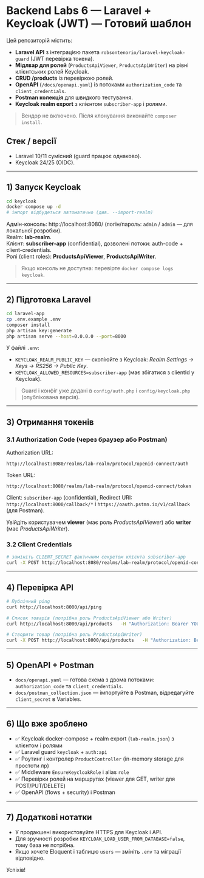 # Backend Labs 6 — Laravel + Keycloak (JWT) — Готовий шаблон

Цей репозиторій містить:
- **Laravel API** з інтеграцією пакета `robsontenorio/laravel-keycloak-guard` (JWT перевірка токена).
- **Мідлвар для ролей** (`ProductsApiViewer`, `ProductsApiWriter`) на рівні клієнтських ролей Keycloak.
- **CRUD /products** із перевіркою ролей.
- **OpenAPI** (`/docs/openapi.yaml`) із потоками `authorization_code` та `client_credentials`.
- **Postman колекція** для швидкого тестування.
- **Keycloak realm export** з клієнтом `subscriber-app` і ролями.

> Вендор не включено. Після клонування виконайте `composer install`.

## Стек / версії
- Laravel 10/11 сумісний (guard працює однаково).
- Keycloak 24/25 (OIDC).

---

## 1) Запуск Keycloak
```bash
cd keycloak
docker compose up -d
# імпорт відбудеться автоматично (див. --import-realm)
```

Адмін-консоль: http://localhost:8080/ (логін/пароль: `admin` / `admin` — для локальної розробки).  
Realm: **lab-realm**.  
Клієнт: **subscriber-app** (confidential), дозволені потоки: auth-code + client-credentials.  
Ролі (client roles): **ProductsApiViewer**, **ProductsApiWriter**.

> Якщо консоль не доступна: перевірте `docker compose logs keycloak`.

---

## 2) Підготовка Laravel
```bash
cd laravel-app
cp .env.example .env
composer install
php artisan key:generate
php artisan serve --host=0.0.0.0 --port=8000
```

У файлі `.env`:
- `KEYCLOAK_REALM_PUBLIC_KEY` — скопіюйте з Keycloak: *Realm Settings → Keys → RS256 → Public Key*.
- `KEYCLOAK_ALLOWED_RESOURCES=subscriber-app` (має збігатися з clientId у Keycloak).

> Guard і конфіг уже додані в `config/auth.php` і `config/keycloak.php` (опублікована версія).

---

## 3) Отримання токенів

### 3.1 Authorization Code (через браузер або Postman)
Authorization URL:
```
http://localhost:8080/realms/lab-realm/protocol/openid-connect/auth
```
Token URL:
```
http://localhost:8080/realms/lab-realm/protocol/openid-connect/token
```
Client: `subscriber-app` (confidential), Redirect URI: `http://localhost:8000/callback/*` і `https://oauth.pstmn.io/v1/callback` (для Postman).

Увійдіть користувачем **viewer** (має роль *ProductsApiViewer*) або **writer** (має *ProductsApiWriter*).

### 3.2 Client Credentials
```bash
# замініть CLIENT_SECRET фактичним секретом клієнта subscriber-app
curl -X POST http://localhost:8080/realms/lab-realm/protocol/openid-connect/token   -H "Content-Type: application/x-www-form-urlencoded"   -d "grant_type=client_credentials"   -d "client_id=subscriber-app"   -d "client_secret=CLIENT_SECRET"
```

---

## 4) Перевірка API
```bash
# Публічний ping
curl http://localhost:8000/api/ping

# Список товарів (потрібна роль ProductsApiViewer або Writer)
curl http://localhost:8000/api/products   -H "Authorization: Bearer YOUR_ACCESS_TOKEN"

# Створити товар (потрібна роль ProductsApiWriter)
curl -X POST http://localhost:8000/api/products   -H "Authorization: Bearer YOUR_ACCESS_TOKEN"   -H "Content-Type: application/json"   -d '{"name":"Phone","price":999}'
```

---

## 5) OpenAPI + Postman
- `docs/openapi.yaml` — готова схема з двома потоками: `authorization_code` та `client_credentials`.
- `docs/postman_collection.json` — імпортуйте в Postman, відредагуйте `client_secret` в Variables.

---

## 6) Що вже зроблено
- ✅ Keycloak docker-compose + realm export (`lab-realm.json`) з клієнтом і ролями
- ✅ Laravel guard `keycloak` + `auth:api`
- ✅ Роутинг і контролер `ProductController` (in-memory storage для простоти лр)
- ✅ Middleware `EnsureKeycloakRole` і alias `role`
- ✅ Перевірки ролей на маршрутах (viewer для GET, writer для POST/PUT/DELETE)
- ✅ OpenAPI (flows + security) і Postman

---

## 7) Додаткові нотатки
- У продакшені використовуйте HTTPS для Keycloak і API.
- Для зручності розробки `KEYCLOAK_LOAD_USER_FROM_DATABASE=false`, тому база не потрібна.
- Якщо хочете Eloquent і таблицю `users` — змініть `.env` та міграції відповідно.

Успіхів!
